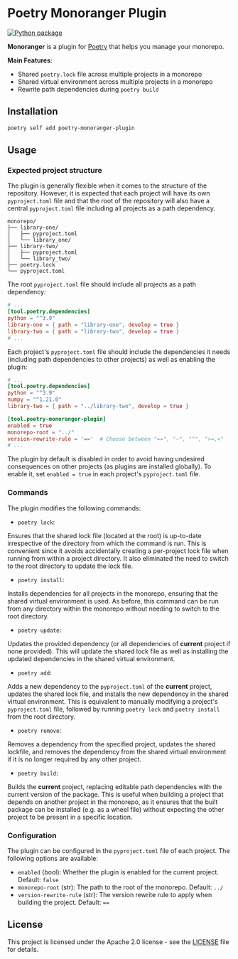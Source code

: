 # Poetry Monoranger Plugin

[![Python package](https://github.com/ag14774/poetry_monoranger_plugin/actions/workflows/python-tests.yml/badge.svg)](https://github.com/ag14774/poetry_monoranger_plugin/actions/workflows/main.yml)

**Monoranger** is a plugin for [Poetry](https://python-poetry.org/) that helps you manage your monorepo.

**Main Features**:
- Shared `poetry.lock` file across multiple projects in a monorepo
- Shared virtual environment across multiple projects in a monorepo
- Rewrite path dependencies during `poetry build`

## Installation

```bash
poetry self add poetry-monoranger-plugin
```

## Usage

### Expected project structure
The plugin is generally flexible when it comes to the structure of the repository. However, it is expected that each project will have its own `pyproject.toml` file and that the root of the repository will also have a central `pyproject.toml` file including all projects as a path dependency.
```
monorepo/
├── library-one/
│   ├── pyproject.toml
│   └── library_one/
├── library-two/
│   ├── pyproject.toml
│   └── library_two/
├── poetry.lock
└── pyproject.toml
```

The root `pyproject.toml` file should include all projects as a path dependency:
```toml
# ...
[tool.poetry.dependencies]
python = "^3.9"
library-one = { path = "library-one", develop = true }
library-two = { path = "library-two", develop = true }
# ...
```

Each project's `pyproject.toml` file should include the dependencies it needs (including path dependencies to other projects) as well as enabling the plugin:
```toml
# ...
[tool.poetry.dependencies]
python = "^3.9"
numpy = "^1.21.0"
library-two = { path = "../library-two", develop = true }

[tool.poetry-monoranger-plugin]
enabled = true
monorepo-root = "../"
version-rewrite-rule = '=='  # Choose between "==", "~", "^", ">=,<"
# ...
```
The plugin by default is disabled in order to avoid having undesired consequences on other projects (as plugins are installed globally). To enable it, set `enabled = true` in each project's `pyproject.toml` file.

### Commands
The plugin modifies the following commands:

- `poetry lock`:

Ensures that the shared lock file (located at the root) is up-to-date irrespective of the directory from which the command is run. This is convenient since it avoids accidentally creating a per-project lock file when running from within a project directory. It also eliminated the need to switch to the root directory to update the lock file.

- `poetry install`:

Installs dependencies for all projects in the monorepo, ensuring that the shared virtual environment is used. As before, this command can be run from any directory within the monorepo without needing to switch to the root directory.

- `poetry update`:

Updates the provided dependency (or all dependencies of **current** project if none provided). This will update the shared lock file as well as installing the updated dependencies in the shared virtual environment.

- `poetry add`:

Adds a new dependency to the `pyproject.toml` of the **current** project, updates the shared lock file, and installs the new dependency in the shared virtual environment. This is equivalent to manually modifying a project's `pyproject.toml` file, followed by running `poetry lock` and `poetry install` from the root directory.

- `poetry remove`:

Removes a dependency from the specified project, updates the shared lockfile, and removes the dependency from the shared virtual environment if it is no longer required by any other project.

- `poetry build`:

Builds the **current** project, replacing editable path dependencies with the current version of the package. This is useful when building a project that depends on another project in the monorepo, as it ensures that the built package can be installed (e.g. as a wheel file) without expecting the other project to be present in a specific location.


### Configuration
The plugin can be configured in the `pyproject.toml` file of each project. The following options are available:

- `enabled` (bool): Whether the plugin is enabled for the current project. Default: `false`
- `monorepo-root` (str): The path to the root of the monorepo. Default: `../`
- `version-rewrite-rule` (str): The version rewrite rule to apply when building the project. Default: `==`

## License
This project is licensed under the Apache 2.0 license - see the [LICENSE](LICENSE) file for details.

